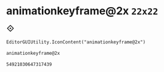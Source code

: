# animationkeyframe@2x `22x22`
<img src="/img/animationkeyframe@2x.png" width=22 height=22>

``` CSharp
EditorGUIUtility.IconContent("animationkeyframe@2x")
```
```
animationkeyframe@2x
```
```
54921030647317439
```
